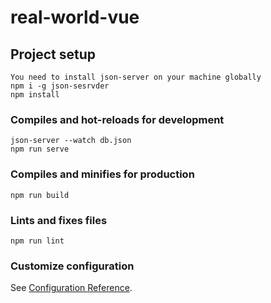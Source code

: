# real-world-vue

## Project setup

```
You need to install json-server on your machine globally
npm i -g json-sesrvder
npm install
```

### Compiles and hot-reloads for development

```
json-server --watch db.json
npm run serve
```

### Compiles and minifies for production

```
npm run build
```

### Lints and fixes files

```
npm run lint
```

### Customize configuration

See [Configuration Reference](https://cli.vuejs.org/config/).
